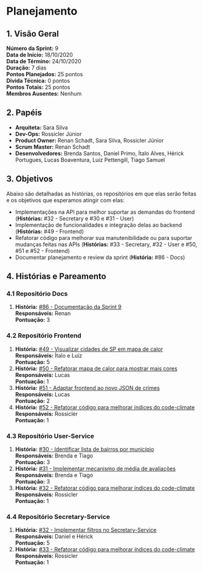 # Planejamento

## 1. Visão Geral
**Número da Sprint:** 9         
**Data de Início:** 18/10/2020  
**Data de Término:** 24/10/2020  
**Duração:** 7 dias  
**Pontos Planejados:** 25 pontos  
**Dívida Técnica:** 0 pontos  
**Pontos Totais:** 25 pontos  
**Membros Ausentes:** Nenhum  

## 2. Papéis
* **Arquiteta:** Sara Silva
* **Dev-Ops:** Rossicler Júnior 
* **Product Owner:** Renan Schadt, Sara Silva, Rossicler Júnior
* **Scrum Master:** Renan Schadt
* **Desenvolvedores:** Brenda Santos, Daniel Primo, Ítalo Alves, Hérick Portugues, Lucas Boaventura, Luiz Pettengill, Tiago Samuel

## 3. Objetivos
Abaixo são detalhadas as histórias, os repositórios em que elas serão feitas e os objetivos que esperamos atingir com elas:

* Implementações na API para melhor suportar as demandas do frontend (**Histórias:** #32 - Secretary e #30 e #31 - User)
* Implementação de funcionalidades e integração delas ao backend (**Histórias:** #49 - Frontend)
* Refatorar código para melhorar sua manutenibilidade ou para suportar mudanças feitas nas APIs (**Histórias:** #33 - Secretary, #32 - User e #50, #51 e #52 - Frontend)
* Documentar planejamento e review da sprint (**História:** #86 - Docs)

## 4. Histórias e Pareamento

### 4.1 Repositório Docs      
1. **História:** [#86 - Documentação da Sprint 9](https://github.com/fga-eps-mds/2020.1-stay-safe-docs/issues/86)    
**Responsáveis:** Renan     
**Pontuação:** 3      

### 4.2 Repositório Frontend
1. **História:** [#49 - Visualizar cidades de SP em mapa de calor](https://github.com/fga-eps-mds/2020.1-stay-safe-front-end/issues/49)    
**Responsáveis:** Ítalo e Luiz    
**Pontuação:** 5        
2. **História:** [#50 - Refatorar mapa de calor para mostrar mais cores](https://github.com/fga-eps-mds/2020.1-stay-safe-front-end/issues/50)    
**Responsáveis:** Lucas      
**Pontuação:** 1         
3. **História:** [#51 - Adaptar frontend ao novo JSON de crimes](https://github.com/fga-eps-mds/2020.1-stay-safe-front-end/issues/51)    
**Responsáveis:** Lucas   
**Pontuação:** 2       
4. **História:** [#52 - Refatorar código para melhorar índices do code-climate](https://github.com/fga-eps-mds/2020.1-stay-safe-front-end/issues/52)    
**Responsáveis:** Rossicler    
**Pontuação:** 1        

### 4.3 Repositório User-Service
1. **História:** [#30 - Identificar lista de bairros por município](https://github.com/fga-eps-mds/2020.1-stay-safe-user-service/issues/30)    
**Responsáveis:** Brenda e Tiago    
**Pontuação:** 3    
2. **História:** [#31 - Implementar mecanismo de média de avaliações](https://github.com/fga-eps-mds/2020.1-stay-safe-user-service/issues/31)    
**Responsáveis:** Brenda e Tiago    
**Pontuação:** 3    
1. **História:** [#32 - Refatorar código para melhorar índices do code-climate](https://github.com/fga-eps-mds/2020.1-stay-safe-user-service/issues/32)    
**Responsáveis:** Rossicler     
**Pontuação:** 1    

### 4.4 Repositório Secretary-Service
1. **História:** [#32 - Implementar filtros no Secretary-Service](https://github.com/fga-eps-mds/2020.1-stay-safe-secretary-service/issues/32)    
**Responsáveis:** Daniel e Hérick       
**Pontuação:** 5    
2. **História:** [#33 - Refatorar código para melhorar índices do code-climate](https://github.com/fga-eps-mds/2020.1-stay-safe-secretary-service/issues/33)    
**Responsáveis:** Rossicler        
**Pontuação:** 1   
